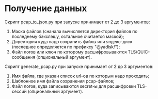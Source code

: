 # Получение данных

Скрипт pcap_to_json.py при запуске принимает от 2 до 3 аргументов:
1. Маска файлов (сначала вычисляется директория файлов по последнему бэкслэшу, остальное считается маской);
2. Директория куда надо сохранить файлы или яндекс-диск (последнее определяется по префиксу "@yadisk/");
3. Файл логов или ключ по которому расшифровываются TLS/QUIC-сообщения (опциональный аргумент).

Скрипт generate_pcap.py при запуске принимает от 2 до 3 аргументов:
1. Имя файла, где указан список url-ов по которым надо проходить;
2. Шаблонное имя файла сохранения pcap-файлов;
3. Файл логов, куда записываются secret-ы для расшифровки TLS-сессий (опциональный аргумент).
